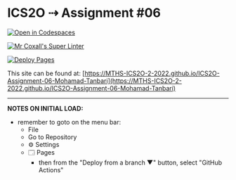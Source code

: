 # ICS2O ⇢ Assignment #06

[![Open in Codespaces](https://classroom.github.com/assets/launch-codespace-7f7980b617ed060a017424585567c406b6ee15c891e84e1186181d67ecf80aa0.svg)](https://classroom.github.com/open-in-codespaces?assignment_repo_id=11329693)

[![Mr Coxall's Super Linter](https://github.com/MTHS-ICS2O-2-2022/ICS2O-Assignment-06-Mohamad-Tanbari/workflows/Mr%20Coxall's%20Super%20Linter/badge.svg)](https://github.com/MTHS-ICS2O-2-2022/ICS2O-Assignment-06-Mohamad-Tanbari/actions)

[![Deploy Pages](https://github.com/MTHS-ICS2O-2-2022/ICS2O-Assignment-06-Mohamad-Tanbari/workflows/Deploy%20Pages/badge.svg)](https://github.com/MTHS-ICS2O-2-2022/ICS2O-Assignment-06-Mohamad-Tanbari/actions)

This site can be found at: [https://MTHS-ICS2O-2-2022.github.io/ICS2O-Assignment-06-Mohamad-Tanbari](https://MTHS-ICS2O-2-2022.github.io/ICS2O-Assignment-06-Mohamad-Tanbari)

---

**NOTES ON INITIAL LOAD:**
- remember to goto on the menu bar:
  - File
  - Go to Repository
  - ⚙ Settings
  - 🗔 Pages
    - then from the "Deploy from a branch ▼" button, select "GitHub Actions"
